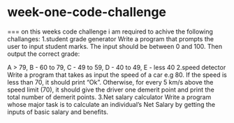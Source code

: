 # week-one-code-challenge
=== on this weeks code challenge i am required to achive the following challanges:
      1.student grade generator
Write a program that prompts the user to input student marks. The input should be between 0 and 100. Then output the correct grade: 

A > 79, B - 60 to 79, C -  49 to 59, D - 40 to 49, E - less 40
      2.speed detector
Write a program that takes as input the speed of a car e.g 80. If the speed is less than 70, it should print “Ok”. Otherwise, for every 5 km/s above the speed limit (70), it should give the driver one demerit point and print the total number of demerit points.
      3.Net salary calculator
Write a program whose major task is to calculate an individual’s Net Salary by getting the inputs of basic salary and benefits.
